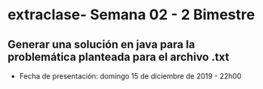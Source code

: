 # extraclase- Semana 02 - 2 Bimestre
## Generar una solución en java para la problemática planteada para el archivo .txt

- Fecha de presentación: domingo 15 de diciembre de 2019 - 22h00

